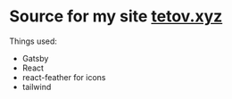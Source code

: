 # Source for my site [tetov.xyz](https://tetov.xyz/)

Things used:
* Gatsby
* React
* react-feather for icons
* tailwind
